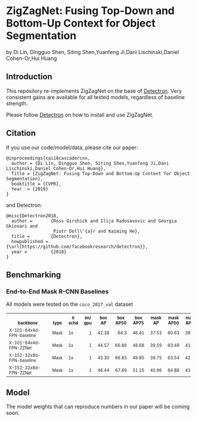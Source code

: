 # ZigZagNet: Fusing Top-Down and Bottom-Up Context for Object Segmentation

by Di Lin, Dingguo Shen, Siting Shen,Yuanfeng Ji,Dani Lischinski,Daniel Cohen-Or,Hui Huang

## Introduction

This repository re-implements ZigZagNet on the base of [Detectron](https://github.com/facebookresearch/Detectron). Very consistent gains are available for all tested models, regardless of baseline strength.

Please follow [Detectron](https://github.com/facebookresearch/Detectron) on how to install and use ZigZagNet.


## Citation

If you use our code/model/data, please cite our paper:

```
@inproceedings{cai18cascadercnn,
  author = {Di Lin, Dingguo Shen, Siting Shen,Yuanfeng Ji,Dani Lischinski,Daniel Cohen-Or,Hui Huang},
  Title = {ZigZagNet: Fusing Top-Down and Bottom-Up Context for Object Segmentation},
  booktitle = {CVPR},
  Year  = {2019}
}
```

and Detectron:

```
@misc{Detectron2018,
  author =       {Ross Girshick and Ilija Radosavovic and Georgia Gkioxari and
                  Piotr Doll\'{a}r and Kaiming He},
  title =        {Detectron},
  howpublished = {\url{https://github.com/facebookresearch/detectron}},
  year =         {2018}
}
```

## Benchmarking


### End-to-End Mask R-CNN Baselines

All models were tested on the `coco_2017_val` dataset

<table align="canter"><tbody>
<!-- START E2E FASTER AND MASK TABLE -->
<!-- TABLE HEADER -->
<!-- Info: we use wrap text in <sup><sub></sub><sup> to make is small -->
<th valign="bottom"><sup><sub>&nbsp;&nbsp;&nbsp;&nbsp;&nbsp;&nbsp;&nbsp;&nbsp;backbone&nbsp;&nbsp;&nbsp;&nbsp;&nbsp;&nbsp;&nbsp;&nbsp;</sub></sup></th>
<th valign="bottom"><sup><sub>type</sub></sup></th>
<th valign="bottom"><sup><sub>lr<br/>schd</sub></sup></th>
<th valign="bottom"><sup><sub>im/<br/>gpu</sub></sup></th>
<th valign="bottom"><sup><sub>box<br/>AP</sub></sup></th>
<th valign="bottom"><sup><sub>box<br/>AP50</sub></sup></th>
<th valign="bottom"><sup><sub>box<br/>AP75</sub></sup></th>
<th valign="bottom"><sup><sub>mask<br/>AP</sub></sup></th>
<th valign="bottom"><sup><sub>mask<br/>AP50</sub></sup></th>
<th valign="bottom"><sup><sub>mask<br/>AP75</sub></sup></th>
<!-- TABLE BODY -->

<tr>
<td align="left"><sup><sub>X-101-64x4d-FPN-baseline</sub></sup></td>
<td align="left"><sup><sub>Mask</sub></sup></td>
<td align="left"><sup><sub>1x</sub></sup></td>
<td align="right"><sup><sub>1</sub></sup></td>
<td align="right"><sup><sub>42.38</sub></sup></td>
<td align="right"><sup><sub>64.3</sub></sup></td>
<td align="right"><sup><sub>46.41</sub></sup></td>
<td align="right"><sup><sub>37.53</sub></sup></td>
<td align="right"><sup><sub>60.63</sub></sup></td>
<td align="right"><sup><sub>39.85</sub></sup></td>
</tr>
<tr>
<td align="left"><sup><sub>X-101-64x4d-FPN-ZZNet</sub></sup></td>
<td align="left"><sup><sub>Mask</sub></sup></td>
<td align="left"><sup><sub>1x</sub></sup></td>
<td align="right"><sup><sub>1</sub></sup></td>
<td align="right"><sup><sub>44.57</sub></sup></td>
<td align="right"><sup><sub>66.66</sub></sup></td>
<td align="right"><sup><sub>48.68</sub></sup></td>
<td align="right"><sup><sub>39.59</sub></sup></td>
<td align="right"><sup><sub>63.49</sub></sup></td>
<td align="right"><sup><sub>41.96</sub></sup></td>
</tr>

<tr>
<td align="left"><sup><sub>X-152-32x8d-FPN-baseline</sub></sup></td>
<td align="left"><sup><sub>Mask</sub></sup></td>
<td align="left"><sup><sub>1x</sub></sup></td>
<td align="right"><sup><sub>1</sub></sup></td>
<td align="right"><sup><sub>45.30</sub></sup></td>
<td align="right"><sup><sub>66.85</sub></sup></td>
<td align="right"><sup><sub>49.85</sub></sup></td>
<td align="right"><sup><sub>39.75</sub></sup></td>
<td align="right"><sup><sub>63.54</sub></sup></td>
<td align="right"><sup><sub>42.25</sub></sup></td>
</tr>
<tr>
<td align="left"><sup><sub>X-152-32x8d-FPN-ZZNet</sub></sup></td>
<td align="left"><sup><sub>Mask</sub></sup></td>
<td align="left"><sup><sub>1x</sub></sup></td>
<td align="right"><sup><sub>1</sub></sup></td>
<td align="right"><sup><sub>46.44</sub></sup></td>
<td align="right"><sup><sub>67.69</sub></sup></td>
<td align="right"><sup><sub>51.15</sub></sup></td>
<td align="right"><sup><sub>40.96</sub></sup></td>
<td align="right"><sup><sub>64.88</sub></sup></td>
<td align="right"><sup><sub>43.66</sub></sup></td>
</tr>
<!-- END E2E FASTER AND MASK TABLE -->
</tbody></table>

## Model
The model weights that can reproduce numbers in our paper will be coming soon.



